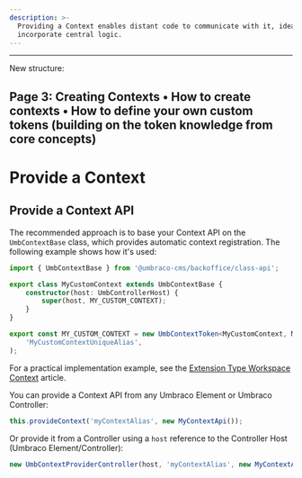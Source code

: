 ```yaml
---
description: >-
  Providing a Context enables distant code to communicate with it, ideal way to
  incorporate central logic.
---
```


-----
New structure:

Page 3: Creating Contexts
•	How to create contexts
•	How to define your own custom tokens (building on the token knowledge from core concepts)
-----

# Provide a Context

## Provide a Context API

The recommended approach is to base your Context API on the `UmbContextBase` class, which provides automatic context registration. The following example shows how it's used:

```typescript
import { UmbContextBase } from '@umbraco-cms/backoffice/class-api';

export class MyCustomContext extends UmbContextBase {
	constructor(host: UmbControllerHost) {
		super(host, MY_CUSTOM_CONTEXT);
	}
}

export const MY_CUSTOM_CONTEXT = new UmbContextToken<MyCustomContext, MyCustomContext>(
	'MyCustomContextUniqueAlias',
);
```

For a practical implementation example, see the [Extension Type Workspace Context](../../extending-overview/extension-types/workspaces/workspace-context.md) article.

You can provide a Context API from any Umbraco Element or Umbraco Controller:

```typescript
this.provideContext('myContextAlias', new MyContextApi());
```

Or provide it from a Controller using a `host` reference to the Controller Host (Umbraco Element/Controller):

```typescript
new UmbContextProviderController(host, 'myContextAlias', new MyContextApi());
```
